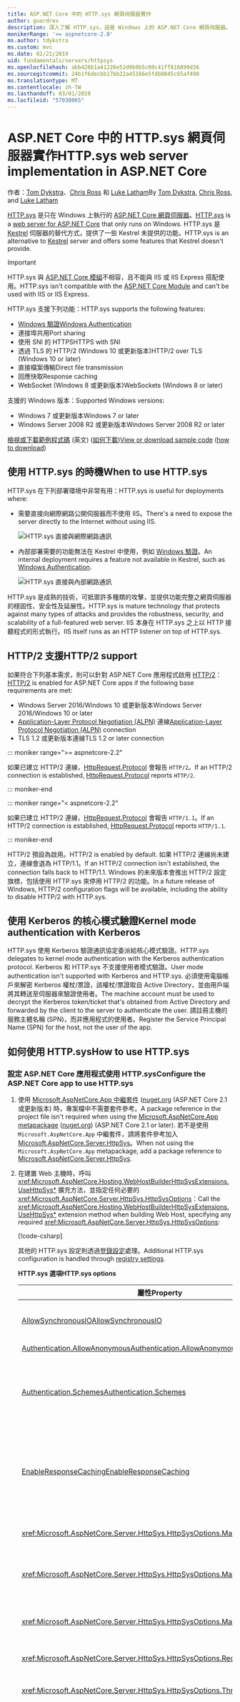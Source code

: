 ```yaml
---
title: ASP.NET Core 中的 HTTP.sys 網頁伺服器實作
author: guardrex
description: 深入了解 HTTP.sys，這是 Windows 上的 ASP.NET Core 網頁伺服器。 HTTP.sys 建置在 HTTP.sys 核心模式驅動程式之上，是 Kestrel 的替代方式，可以用來直接連線到網際網路而不使用 IIS。
monikerRange: '>= aspnetcore-2.0'
ms.author: tdykstra
ms.custom: mvc
ms.date: 02/21/2019
uid: fundamentals/servers/httpsys
ms.openlocfilehash: abb426b1a41226e52d9b9b5c00c41ff816890d36
ms.sourcegitcommit: 24b1f6decbb17bb22a45166e5fdb0845c65af498
ms.translationtype: MT
ms.contentlocale: zh-TW
ms.lasthandoff: 03/01/2019
ms.locfileid: "57038065"
---
```

# <a name="httpsys-web-server-implementation-in-aspnet-core"></a><span data-ttu-id="23bb1-104">ASP.NET Core 中的 HTTP.sys 網頁伺服器實作</span><span class="sxs-lookup"><span data-stu-id="23bb1-104">HTTP.sys web server implementation in ASP.NET Core</span></span>

<span data-ttu-id="23bb1-105">作者：[Tom Dykstra](https://github.com/tdykstra)、[Chris Ross](https://github.com/Tratcher) 和 [Luke Latham](https://github.com/guardrex)</span><span class="sxs-lookup"><span data-stu-id="23bb1-105">By [Tom Dykstra](https://github.com/tdykstra), [Chris Ross](https://github.com/Tratcher), and [Luke Latham](https://github.com/guardrex)</span></span>

<span data-ttu-id="23bb1-106">[HTTP.sys](/iis/get-started/introduction-to-iis/introduction-to-iis-architecture#hypertext-transfer-protocol-stack-httpsys) 是只在 Windows 上執行的 [ASP.NET Core 網頁伺服器](xref:fundamentals/servers/index)。</span><span class="sxs-lookup"><span data-stu-id="23bb1-106">[HTTP.sys](/iis/get-started/introduction-to-iis/introduction-to-iis-architecture#hypertext-transfer-protocol-stack-httpsys) is a [web server for ASP.NET Core](xref:fundamentals/servers/index) that only runs on Windows.</span></span> <span data-ttu-id="23bb1-107">HTTP.sys 是 [Kestrel](xref:fundamentals/servers/kestrel) 伺服器的替代方式，提供了一些 Kestrel 未提供的功能。</span><span class="sxs-lookup"><span data-stu-id="23bb1-107">HTTP.sys is an alternative to [Kestrel](xref:fundamentals/servers/kestrel) server and offers some features that Kestrel doesn't provide.</span></span>

> [!IMPORTANT]
> <span data-ttu-id="23bb1-108">HTTP.sys 與 [ASP.NET Core 模組](xref:host-and-deploy/aspnet-core-module)不相容，且不能與 IIS 或 IIS Express 搭配使用。</span><span class="sxs-lookup"><span data-stu-id="23bb1-108">HTTP.sys isn't compatible with the [ASP.NET Core Module](xref:host-and-deploy/aspnet-core-module) and can't be used with IIS or IIS Express.</span></span>

<span data-ttu-id="23bb1-109">HTTP.sys 支援下列功能：</span><span class="sxs-lookup"><span data-stu-id="23bb1-109">HTTP.sys supports the following features:</span></span>

* [<span data-ttu-id="23bb1-110">Windows 驗證</span><span class="sxs-lookup"><span data-stu-id="23bb1-110">Windows Authentication</span></span>](xref:security/authentication/windowsauth)
* <span data-ttu-id="23bb1-111">連接埠共用</span><span class="sxs-lookup"><span data-stu-id="23bb1-111">Port sharing</span></span>
* <span data-ttu-id="23bb1-112">使用 SNI 的 HTTPS</span><span class="sxs-lookup"><span data-stu-id="23bb1-112">HTTPS with SNI</span></span>
* <span data-ttu-id="23bb1-113">透過 TLS 的 HTTP/2 (Windows 10 或更新版本)</span><span class="sxs-lookup"><span data-stu-id="23bb1-113">HTTP/2 over TLS (Windows 10 or later)</span></span>
* <span data-ttu-id="23bb1-114">直接檔案傳輸</span><span class="sxs-lookup"><span data-stu-id="23bb1-114">Direct file transmission</span></span>
* <span data-ttu-id="23bb1-115">回應快取</span><span class="sxs-lookup"><span data-stu-id="23bb1-115">Response caching</span></span>
* <span data-ttu-id="23bb1-116">WebSocket (Windows 8 或更新版本)</span><span class="sxs-lookup"><span data-stu-id="23bb1-116">WebSockets (Windows 8 or later)</span></span>

<span data-ttu-id="23bb1-117">支援的 Windows 版本：</span><span class="sxs-lookup"><span data-stu-id="23bb1-117">Supported Windows versions:</span></span>

* <span data-ttu-id="23bb1-118">Windows 7 或更新版本</span><span class="sxs-lookup"><span data-stu-id="23bb1-118">Windows 7 or later</span></span>
* <span data-ttu-id="23bb1-119">Windows Server 2008 R2 或更新版本</span><span class="sxs-lookup"><span data-stu-id="23bb1-119">Windows Server 2008 R2 or later</span></span>

<span data-ttu-id="23bb1-120">[檢視或下載範例程式碼](https://github.com/aspnet/Docs/tree/master/aspnetcore/fundamentals/servers/httpsys/sample) \(英文\) ([如何下載](xref:index#how-to-download-a-sample))</span><span class="sxs-lookup"><span data-stu-id="23bb1-120">[View or download sample code](https://github.com/aspnet/Docs/tree/master/aspnetcore/fundamentals/servers/httpsys/sample) ([how to download](xref:index#how-to-download-a-sample))</span></span>

## <a name="when-to-use-httpsys"></a><span data-ttu-id="23bb1-121">使用 HTTP.sys 的時機</span><span class="sxs-lookup"><span data-stu-id="23bb1-121">When to use HTTP.sys</span></span>

<span data-ttu-id="23bb1-122">HTTP.sys 在下列部署環境中非常有用：</span><span class="sxs-lookup"><span data-stu-id="23bb1-122">HTTP.sys is useful for deployments where:</span></span>

* <span data-ttu-id="23bb1-123">需要直接向網際網路公開伺服器而不使用 IIS。</span><span class="sxs-lookup"><span data-stu-id="23bb1-123">There's a need to expose the server directly to the Internet without using IIS.</span></span>

  ![HTTP.sys 直接與網際網路通訊](httpsys/_static/httpsys-to-internet.png)

* <span data-ttu-id="23bb1-125">內部部署需要的功能無法在 Kestrel 中使用，例如 [Windows 驗證](xref:security/authentication/windowsauth)。</span><span class="sxs-lookup"><span data-stu-id="23bb1-125">An internal deployment requires a feature not available in Kestrel, such as [Windows Authentication](xref:security/authentication/windowsauth).</span></span>

  ![HTTP.sys 直接與內部網路通訊](httpsys/_static/httpsys-to-internal.png)

<span data-ttu-id="23bb1-127">HTTP.sys 是成熟的技術，可抵禦許多種類的攻擊，並提供功能完整之網頁伺服器的穩固性、安全性及延展性。</span><span class="sxs-lookup"><span data-stu-id="23bb1-127">HTTP.sys is mature technology that protects against many types of attacks and provides the robustness, security, and scalability of a full-featured web server.</span></span> <span data-ttu-id="23bb1-128">IIS 本身在 HTTP.sys 之上以 HTTP 接聽程式的形式執行。</span><span class="sxs-lookup"><span data-stu-id="23bb1-128">IIS itself runs as an HTTP listener on top of HTTP.sys.</span></span>

## <a name="http2-support"></a><span data-ttu-id="23bb1-129">HTTP/2 支援</span><span class="sxs-lookup"><span data-stu-id="23bb1-129">HTTP/2 support</span></span>

<span data-ttu-id="23bb1-130">如果符合下列基本需求，則可以針對 ASP.NET Core 應用程式啟用 [HTTP/2](https://httpwg.org/specs/rfc7540.html)：</span><span class="sxs-lookup"><span data-stu-id="23bb1-130">[HTTP/2](https://httpwg.org/specs/rfc7540.html) is enabled for ASP.NET Core apps if the following base requirements are met:</span></span>

* <span data-ttu-id="23bb1-131">Windows Server 2016/Windows 10 或更新版本</span><span class="sxs-lookup"><span data-stu-id="23bb1-131">Windows Server 2016/Windows 10 or later</span></span>
* <span data-ttu-id="23bb1-132">[Application-Layer Protocol Negotiation (ALPN)](https://tools.ietf.org/html/rfc7301#section-3) 連線</span><span class="sxs-lookup"><span data-stu-id="23bb1-132">[Application-Layer Protocol Negotiation (ALPN)](https://tools.ietf.org/html/rfc7301#section-3) connection</span></span>
* <span data-ttu-id="23bb1-133">TLS 1.2 或更新版本連線</span><span class="sxs-lookup"><span data-stu-id="23bb1-133">TLS 1.2 or later connection</span></span>

::: moniker range=">= aspnetcore-2.2"

<span data-ttu-id="23bb1-134">如果已建立 HTTP/2 連線，[HttpRequest.Protocol](xref:Microsoft.AspNetCore.Http.HttpRequest.Protocol*) 會報告 `HTTP/2`。</span><span class="sxs-lookup"><span data-stu-id="23bb1-134">If an HTTP/2 connection is established, [HttpRequest.Protocol](xref:Microsoft.AspNetCore.Http.HttpRequest.Protocol*) reports `HTTP/2`.</span></span>

::: moniker-end

::: moniker range="< aspnetcore-2.2"

<span data-ttu-id="23bb1-135">如果已建立 HTTP/2 連線，[HttpRequest.Protocol](xref:Microsoft.AspNetCore.Http.HttpRequest.Protocol*) 會報告 `HTTP/1.1`。</span><span class="sxs-lookup"><span data-stu-id="23bb1-135">If an HTTP/2 connection is established, [HttpRequest.Protocol](xref:Microsoft.AspNetCore.Http.HttpRequest.Protocol*) reports `HTTP/1.1`.</span></span>

::: moniker-end

<span data-ttu-id="23bb1-136">HTTP/2 預設為啟用。</span><span class="sxs-lookup"><span data-stu-id="23bb1-136">HTTP/2 is enabled by default.</span></span> <span data-ttu-id="23bb1-137">如果 HTTP/2 連線尚未建立，連線會退為 HTTP/1.1。</span><span class="sxs-lookup"><span data-stu-id="23bb1-137">If an HTTP/2 connection isn't established, the connection falls back to HTTP/1.1.</span></span> <span data-ttu-id="23bb1-138">Windows 的未來版本會推出 HTTP/2 設定旗標，包括使用 HTTP.sys 來停用 HTTP/2 的功能。</span><span class="sxs-lookup"><span data-stu-id="23bb1-138">In a future release of Windows, HTTP/2 configuration flags will be available, including the ability to disable HTTP/2 with HTTP.sys.</span></span>

## <a name="kernel-mode-authentication-with-kerberos"></a><span data-ttu-id="23bb1-139">使用 Kerberos 的核心模式驗證</span><span class="sxs-lookup"><span data-stu-id="23bb1-139">Kernel mode authentication with Kerberos</span></span>

<span data-ttu-id="23bb1-140">HTTP.sys 使用 Kerberos 驗證通訊協定委派給核心模式驗證。</span><span class="sxs-lookup"><span data-stu-id="23bb1-140">HTTP.sys delegates to kernel mode authentication with the Kerberos authentication protocol.</span></span> <span data-ttu-id="23bb1-141">Kerberos 和 HTTP.sys 不支援使用者模式驗證。</span><span class="sxs-lookup"><span data-stu-id="23bb1-141">User mode authentication isn't supported with Kerberos and HTTP.sys.</span></span> <span data-ttu-id="23bb1-142">必須使用電腦帳戶來解密 Kerberos 權杖/票證，該權杖/票證取自 Active Directory，並由用戶端將其轉送至伺服器來驗證使用者。</span><span class="sxs-lookup"><span data-stu-id="23bb1-142">The machine account must be used to decrypt the Kerberos token/ticket that's obtained from Active Directory and forwarded by the client to the server to authenticate the user.</span></span> <span data-ttu-id="23bb1-143">請註冊主機的服務主體名稱 (SPN)，而非應用程式的使用者。</span><span class="sxs-lookup"><span data-stu-id="23bb1-143">Register the Service Principal Name (SPN) for the host, not the user of the app.</span></span>

## <a name="how-to-use-httpsys"></a><span data-ttu-id="23bb1-144">如何使用 HTTP.sys</span><span class="sxs-lookup"><span data-stu-id="23bb1-144">How to use HTTP.sys</span></span>

### <a name="configure-the-aspnet-core-app-to-use-httpsys"></a><span data-ttu-id="23bb1-145">設定 ASP.NET Core 應用程式使用 HTTP.sys</span><span class="sxs-lookup"><span data-stu-id="23bb1-145">Configure the ASP.NET Core app to use HTTP.sys</span></span>

1. <span data-ttu-id="23bb1-146">使用 [Microsoft.AspNetCore.App 中繼套件](xref:fundamentals/metapackage-app) ([nuget.org](https://www.nuget.org/packages/Microsoft.AspNetCore.App/) (ASP.NET Core 2.1 或更新版本) 時，專案檔中不需要套件參考。</span><span class="sxs-lookup"><span data-stu-id="23bb1-146">A package reference in the project file isn't required when using the [Microsoft.AspNetCore.App metapackage](xref:fundamentals/metapackage-app) ([nuget.org](https://www.nuget.org/packages/Microsoft.AspNetCore.App/)) (ASP.NET Core 2.1 or later).</span></span> <span data-ttu-id="23bb1-147">若不是使用 `Microsoft.AspNetCore.App` 中繼套件，請將套件參考加入 [Microsoft.AspNetCore.Server.HttpSys](https://www.nuget.org/packages/Microsoft.AspNetCore.Server.HttpSys/)。</span><span class="sxs-lookup"><span data-stu-id="23bb1-147">When not using the `Microsoft.AspNetCore.App` metapackage, add a package reference to [Microsoft.AspNetCore.Server.HttpSys](https://www.nuget.org/packages/Microsoft.AspNetCore.Server.HttpSys/).</span></span>

2. <span data-ttu-id="23bb1-148">在建置 Web 主機時，呼叫 <xref:Microsoft.AspNetCore.Hosting.WebHostBuilderHttpSysExtensions.UseHttpSys*> 擴充方法，並指定任何必要的 <xref:Microsoft.AspNetCore.Server.HttpSys.HttpSysOptions>：</span><span class="sxs-lookup"><span data-stu-id="23bb1-148">Call the <xref:Microsoft.AspNetCore.Hosting.WebHostBuilderHttpSysExtensions.UseHttpSys*> extension method when building Web Host, specifying any required <xref:Microsoft.AspNetCore.Server.HttpSys.HttpSysOptions>:</span></span>

   [!code-csharp[](httpsys/sample/Program.cs?name=snippet1&highlight=4-12)]

   <span data-ttu-id="23bb1-149">其他的 HTTP.sys 設定則透過[登錄設定](https://support.microsoft.com/help/820129/http-sys-registry-settings-for-windows)處理。</span><span class="sxs-lookup"><span data-stu-id="23bb1-149">Additional HTTP.sys configuration is handled through [registry settings](https://support.microsoft.com/help/820129/http-sys-registry-settings-for-windows).</span></span>

   <span data-ttu-id="23bb1-150">**HTTP.sys 選項**</span><span class="sxs-lookup"><span data-stu-id="23bb1-150">**HTTP.sys options**</span></span>

   | <span data-ttu-id="23bb1-151">屬性</span><span class="sxs-lookup"><span data-stu-id="23bb1-151">Property</span></span> | <span data-ttu-id="23bb1-152">描述</span><span class="sxs-lookup"><span data-stu-id="23bb1-152">Description</span></span> | <span data-ttu-id="23bb1-153">預設</span><span class="sxs-lookup"><span data-stu-id="23bb1-153">Default</span></span> |
   | -------- | ----------- | :-----: |
   | [<span data-ttu-id="23bb1-154">AllowSynchronousIO</span><span class="sxs-lookup"><span data-stu-id="23bb1-154">AllowSynchronousIO</span></span>](xref:Microsoft.AspNetCore.Server.HttpSys.HttpSysOptions.AllowSynchronousIO) | <span data-ttu-id="23bb1-155">控制是否允許 `HttpContext.Request.Body` 和 `HttpContext.Response.Body` 同步輸出/輸入。</span><span class="sxs-lookup"><span data-stu-id="23bb1-155">Control whether synchronous input/output is allowed for the `HttpContext.Request.Body` and `HttpContext.Response.Body`.</span></span> | `true` |
   | [<span data-ttu-id="23bb1-156">Authentication.AllowAnonymous</span><span class="sxs-lookup"><span data-stu-id="23bb1-156">Authentication.AllowAnonymous</span></span>](xref:Microsoft.AspNetCore.Server.HttpSys.AuthenticationManager.AllowAnonymous) | <span data-ttu-id="23bb1-157">允許匿名要求。</span><span class="sxs-lookup"><span data-stu-id="23bb1-157">Allow anonymous requests.</span></span> | `true` |
   | [<span data-ttu-id="23bb1-158">Authentication.Schemes</span><span class="sxs-lookup"><span data-stu-id="23bb1-158">Authentication.Schemes</span></span>](xref:Microsoft.AspNetCore.Server.HttpSys.AuthenticationManager.Schemes) | <span data-ttu-id="23bb1-159">指定允許的驗證配置。</span><span class="sxs-lookup"><span data-stu-id="23bb1-159">Specify the allowed authentication schemes.</span></span> <span data-ttu-id="23bb1-160">處置接聽程式之前可隨時修改。</span><span class="sxs-lookup"><span data-stu-id="23bb1-160">May be modified at any time prior to disposing the listener.</span></span> <span data-ttu-id="23bb1-161">值是由 [AuthenticationSchemes enum](xref:Microsoft.AspNetCore.Server.HttpSys.AuthenticationSchemes) 提供：`Basic`、`Kerberos`、`Negotiate`、`None` 和 `NTLM`。</span><span class="sxs-lookup"><span data-stu-id="23bb1-161">Values are provided by the [AuthenticationSchemes enum](xref:Microsoft.AspNetCore.Server.HttpSys.AuthenticationSchemes): `Basic`, `Kerberos`, `Negotiate`, `None`, and `NTLM`.</span></span> | `None` |
   | [<span data-ttu-id="23bb1-162">EnableResponseCaching</span><span class="sxs-lookup"><span data-stu-id="23bb1-162">EnableResponseCaching</span></span>](xref:Microsoft.AspNetCore.Server.HttpSys.HttpSysOptions.EnableResponseCaching) | <span data-ttu-id="23bb1-163">針對含有合格標頭的回應嘗試[核心模式](/windows-hardware/drivers/gettingstarted/user-mode-and-kernel-mode)快取。</span><span class="sxs-lookup"><span data-stu-id="23bb1-163">Attempt [kernel-mode](/windows-hardware/drivers/gettingstarted/user-mode-and-kernel-mode) caching for responses with eligible headers.</span></span> <span data-ttu-id="23bb1-164">回應可能不包含 `Set-Cookie`、`Vary` 或 `Pragma` 標頭。</span><span class="sxs-lookup"><span data-stu-id="23bb1-164">The response may not include `Set-Cookie`, `Vary`, or `Pragma` headers.</span></span> <span data-ttu-id="23bb1-165">它必須包含為 `public` 的 `Cache-Control` 標頭，且有 `shared-max-age` 或 `max-age` 值，或是 `Expires` 標頭。</span><span class="sxs-lookup"><span data-stu-id="23bb1-165">It must include a `Cache-Control` header that's `public` and either a `shared-max-age` or `max-age` value, or an `Expires` header.</span></span> | `true` |
   | <xref:Microsoft.AspNetCore.Server.HttpSys.HttpSysOptions.MaxAccepts> | <span data-ttu-id="23bb1-166">可同時接受的數目上限。</span><span class="sxs-lookup"><span data-stu-id="23bb1-166">The maximum number of concurrent accepts.</span></span> | <span data-ttu-id="23bb1-167">5 &times; [Environment.<br>ProcessorCount](xref:System.Environment.ProcessorCount)</span><span class="sxs-lookup"><span data-stu-id="23bb1-167">5 &times; [Environment.<br>ProcessorCount](xref:System.Environment.ProcessorCount)</span></span> |
   | <xref:Microsoft.AspNetCore.Server.HttpSys.HttpSysOptions.MaxConnections> | <span data-ttu-id="23bb1-168">可接受的同時連線數量上限。</span><span class="sxs-lookup"><span data-stu-id="23bb1-168">The maximum number of concurrent connections to accept.</span></span> <span data-ttu-id="23bb1-169">使用 `-1` 為無限多個。</span><span class="sxs-lookup"><span data-stu-id="23bb1-169">Use `-1` for infinite.</span></span> <span data-ttu-id="23bb1-170">使用 `null` 以使用登錄之整個電腦的設定。</span><span class="sxs-lookup"><span data-stu-id="23bb1-170">Use `null` to use the registry's machine-wide setting.</span></span> | `null`<br><span data-ttu-id="23bb1-171">(無限制)</span><span class="sxs-lookup"><span data-stu-id="23bb1-171">(unlimited)</span></span> |
   | <xref:Microsoft.AspNetCore.Server.HttpSys.HttpSysOptions.MaxRequestBodySize> | <span data-ttu-id="23bb1-172">請參閱 <a href="#maxrequestbodysize">MaxRequestBodySize</a> 小節。</span><span class="sxs-lookup"><span data-stu-id="23bb1-172">See the <a href="#maxrequestbodysize">MaxRequestBodySize</a> section.</span></span> | <span data-ttu-id="23bb1-173">30000000 位元組</span><span class="sxs-lookup"><span data-stu-id="23bb1-173">30000000 bytes</span></span><br><span data-ttu-id="23bb1-174">(~28.6 MB)</span><span class="sxs-lookup"><span data-stu-id="23bb1-174">(~28.6 MB)</span></span> |
   | <xref:Microsoft.AspNetCore.Server.HttpSys.HttpSysOptions.RequestQueueLimit> | <span data-ttu-id="23bb1-175">可以加入佇列的最大要求數目。</span><span class="sxs-lookup"><span data-stu-id="23bb1-175">The maximum number of requests that can be queued.</span></span> | <span data-ttu-id="23bb1-176">1000</span><span class="sxs-lookup"><span data-stu-id="23bb1-176">1000</span></span> |
   | <xref:Microsoft.AspNetCore.Server.HttpSys.HttpSysOptions.ThrowWriteExceptions> | <span data-ttu-id="23bb1-177">指出若回應本文因為用戶端中斷連線而寫入失敗時，應擲回例外狀況或正常完成。</span><span class="sxs-lookup"><span data-stu-id="23bb1-177">Indicate if response body writes that fail due to client disconnects should throw exceptions or complete normally.</span></span> | `false`<br><span data-ttu-id="23bb1-178">(正常完成)</span><span class="sxs-lookup"><span data-stu-id="23bb1-178">(complete normally)</span></span> |
   | <xref:Microsoft.AspNetCore.Server.HttpSys.HttpSysOptions.Timeouts> | <span data-ttu-id="23bb1-179">公開 HTTP.sys <xref:Microsoft.AspNetCore.Server.HttpSys.TimeoutManager> 設定，這也可在登錄中設定。</span><span class="sxs-lookup"><span data-stu-id="23bb1-179">Expose the HTTP.sys <xref:Microsoft.AspNetCore.Server.HttpSys.TimeoutManager> configuration, which may also be configured in the registry.</span></span> <span data-ttu-id="23bb1-180">API 連結可提供包括預設值在內每個設定的詳細資訊：</span><span class="sxs-lookup"><span data-stu-id="23bb1-180">Follow the API links to learn more about each setting, including default values:</span></span><ul><li><span data-ttu-id="23bb1-181">[TimeoutManager.DrainEntityBody](xref:Microsoft.AspNetCore.Server.HttpSys.TimeoutManager.DrainEntityBody) &ndash; HTTP 伺服器 API 清空持續連線上實體內容的允許時間。</span><span class="sxs-lookup"><span data-stu-id="23bb1-181">[TimeoutManager.DrainEntityBody](xref:Microsoft.AspNetCore.Server.HttpSys.TimeoutManager.DrainEntityBody) &ndash; Time allowed for the HTTP Server API to drain the entity body on a Keep-Alive connection.</span></span></li><li><span data-ttu-id="23bb1-182">[TimeoutManager.EntityBody](xref:Microsoft.AspNetCore.Server.HttpSys.TimeoutManager.EntityBody) &ndash; 要求實體內容到達的允許時間。</span><span class="sxs-lookup"><span data-stu-id="23bb1-182">[TimeoutManager.EntityBody](xref:Microsoft.AspNetCore.Server.HttpSys.TimeoutManager.EntityBody) &ndash; Time allowed for the request entity body to arrive.</span></span></li><li><span data-ttu-id="23bb1-183">[TimeoutManager.HeaderWait](xref:Microsoft.AspNetCore.Server.HttpSys.TimeoutManager.HeaderWait) &ndash; HTTP 伺服器 API 剖析要求標頭的允許時間。</span><span class="sxs-lookup"><span data-stu-id="23bb1-183">[TimeoutManager.HeaderWait](xref:Microsoft.AspNetCore.Server.HttpSys.TimeoutManager.HeaderWait) &ndash; Time allowed for the HTTP Server API to parse the request header.</span></span></li><li><span data-ttu-id="23bb1-184">[TimeoutManager.IdleConnection](xref:Microsoft.AspNetCore.Server.HttpSys.TimeoutManager.IdleConnection) &ndash; 允許連線閒置的時間。</span><span class="sxs-lookup"><span data-stu-id="23bb1-184">[TimeoutManager.IdleConnection](xref:Microsoft.AspNetCore.Server.HttpSys.TimeoutManager.IdleConnection) &ndash; Time allowed for an idle connection.</span></span></li><li><span data-ttu-id="23bb1-185">[TimeoutManager.MinSendBytesPerSecond](xref:Microsoft.AspNetCore.Server.HttpSys.TimeoutManager.MinSendBytesPerSecond) &ndash; 回應的最低傳送速率。</span><span class="sxs-lookup"><span data-stu-id="23bb1-185">[TimeoutManager.MinSendBytesPerSecond](xref:Microsoft.AspNetCore.Server.HttpSys.TimeoutManager.MinSendBytesPerSecond) &ndash; The minimum send rate for the response.</span></span></li><li><span data-ttu-id="23bb1-186">[TimeoutManager.RequestQueue](xref:Microsoft.AspNetCore.Server.HttpSys.TimeoutManager.RequestQueue) &ndash; 在應用程式 擷取要求之前，將要求保留於要求佇列中的允許時間。</span><span class="sxs-lookup"><span data-stu-id="23bb1-186">[TimeoutManager.RequestQueue](xref:Microsoft.AspNetCore.Server.HttpSys.TimeoutManager.RequestQueue) &ndash; Time allowed for the request to remain in the request queue before the app picks it up.</span></span></li></ul> |  |
   | <xref:Microsoft.AspNetCore.Server.HttpSys.HttpSysOptions.UrlPrefixes> | <span data-ttu-id="23bb1-187">指定 <xref:Microsoft.AspNetCore.Server.HttpSys.UrlPrefixCollection> 以向 HTTP.sys 註冊。</span><span class="sxs-lookup"><span data-stu-id="23bb1-187">Specify the <xref:Microsoft.AspNetCore.Server.HttpSys.UrlPrefixCollection> to register with HTTP.sys.</span></span> <span data-ttu-id="23bb1-188">最實用的是 [UrlPrefixCollection.Add](xref:Microsoft.AspNetCore.Server.HttpSys.UrlPrefixCollection.Add*)，可用來將前置詞加入集合。</span><span class="sxs-lookup"><span data-stu-id="23bb1-188">The most useful is [UrlPrefixCollection.Add](xref:Microsoft.AspNetCore.Server.HttpSys.UrlPrefixCollection.Add*), which is used to add a prefix to the collection.</span></span> <span data-ttu-id="23bb1-189">處置接聽程式之前可隨時修改這些內容。</span><span class="sxs-lookup"><span data-stu-id="23bb1-189">These may be modified at any time prior to disposing the listener.</span></span> |  |

   <a name="maxrequestbodysize"></a>

   <span data-ttu-id="23bb1-190">**MaxRequestBodySize**</span><span class="sxs-lookup"><span data-stu-id="23bb1-190">**MaxRequestBodySize**</span></span>

   <span data-ttu-id="23bb1-191">任何要求所允許的大小上限 (以位元組為單位)。</span><span class="sxs-lookup"><span data-stu-id="23bb1-191">The maximum allowed size of any request body in bytes.</span></span> <span data-ttu-id="23bb1-192">當設定為 `null` 時，要求主體大小上限為無限制。</span><span class="sxs-lookup"><span data-stu-id="23bb1-192">When set to `null`, the maximum request body size is unlimited.</span></span> <span data-ttu-id="23bb1-193">此限制對升級連線不會有任何影響，因為其一律為無限制。</span><span class="sxs-lookup"><span data-stu-id="23bb1-193">This limit has no effect on upgraded connections, which are always unlimited.</span></span>

   <span data-ttu-id="23bb1-194">在 ASP.NET Core MVC 應用程式中針對單一 `IActionResult` 覆寫限制的建議方式，是在動作方法上使用 <xref:Microsoft.AspNetCore.Mvc.RequestSizeLimitAttribute> 屬性：</span><span class="sxs-lookup"><span data-stu-id="23bb1-194">The recommended method to override the limit in an ASP.NET Core MVC app for a single `IActionResult` is to use the <xref:Microsoft.AspNetCore.Mvc.RequestSizeLimitAttribute> attribute on an action method:</span></span>

   ```csharp
   [RequestSizeLimit(100000000)]
   public IActionResult MyActionMethod()
   ```

   <span data-ttu-id="23bb1-195">如果應用程式已開始讀取要求之後，才嘗試設定要求的限制，則會擲回例外狀況。</span><span class="sxs-lookup"><span data-stu-id="23bb1-195">An exception is thrown if the app attempts to configure the limit on a request after the app has started reading the request.</span></span> <span data-ttu-id="23bb1-196">`IsReadOnly` 屬性可用來指出 `MaxRequestBodySize` 屬性是否處於唯讀狀態，代表要設定限制已經太遲。</span><span class="sxs-lookup"><span data-stu-id="23bb1-196">An `IsReadOnly` property can be used to indicate if the `MaxRequestBodySize` property is in a read-only state, meaning it's too late to configure the limit.</span></span>

   <span data-ttu-id="23bb1-197">如果應用程式應該覆寫每個要求的 <xref:Microsoft.AspNetCore.Server.HttpSys.HttpSysOptions.MaxRequestBodySize>，請使用 <xref:Microsoft.AspNetCore.Http.Features.IHttpMaxRequestBodySizeFeature>：</span><span class="sxs-lookup"><span data-stu-id="23bb1-197">If the app should override <xref:Microsoft.AspNetCore.Server.HttpSys.HttpSysOptions.MaxRequestBodySize> per-request, use the <xref:Microsoft.AspNetCore.Http.Features.IHttpMaxRequestBodySizeFeature>:</span></span>

   [!code-csharp[](httpsys/sample/Startup.cs?name=snippet1&highlight=6-7)]

3. <span data-ttu-id="23bb1-198">如果您使用 Visual Studio，請確定應用程式未設定為執行 IIS 或 IIS Express。</span><span class="sxs-lookup"><span data-stu-id="23bb1-198">If using Visual Studio, make sure the app isn't configured to run IIS or IIS Express.</span></span>

   <span data-ttu-id="23bb1-199">在 Visual Studio 中，預設啟動設定檔適用於 IIS Express。</span><span class="sxs-lookup"><span data-stu-id="23bb1-199">In Visual Studio, the default launch profile is for IIS Express.</span></span> <span data-ttu-id="23bb1-200">若要執行專案作為主控台應用程式，請手動變更選取的設定檔，如下列螢幕擷取畫面所示：</span><span class="sxs-lookup"><span data-stu-id="23bb1-200">To run the project as a console app, manually change the selected profile, as shown in the following screen shot:</span></span>

   ![選取主控台應用程式設定檔](httpsys/_static/vs-choose-profile.png)

### <a name="configure-windows-server"></a><span data-ttu-id="23bb1-202">設定 Windows Server</span><span class="sxs-lookup"><span data-stu-id="23bb1-202">Configure Windows Server</span></span>

1. <span data-ttu-id="23bb1-203">判斷要為應用程式開啟的連接埠，然後使用 [Windows 防火牆](/windows/security/threat-protection/windows-firewall/create-an-inbound-port-rule)或 [New-NetFirewallRule](/powershell/module/netsecurity/new-netfirewallrule) PowerShell Cmdlet 來開啟防火牆連接埠，以允許流量到達 HTTP.sys。</span><span class="sxs-lookup"><span data-stu-id="23bb1-203">Determine the ports to open for the app and use [Windows Firewall](/windows/security/threat-protection/windows-firewall/create-an-inbound-port-rule) or the [New-NetFirewallRule](/powershell/module/netsecurity/new-netfirewallrule) PowerShell cmdlet to open firewall ports to allow traffic to reach HTTP.sys.</span></span> <span data-ttu-id="23bb1-204">在下列命令和應用程式設定中，會使用連接埠 443。</span><span class="sxs-lookup"><span data-stu-id="23bb1-204">In the following commands and app configuration, port 443 is used.</span></span>

1. <span data-ttu-id="23bb1-205">部署至 Azure VM 時，請在[網路安全性群組](/azure/virtual-machines/windows/nsg-quickstart-portal)中開啟連接埠。</span><span class="sxs-lookup"><span data-stu-id="23bb1-205">When deploying to an Azure VM, open the ports in the [Network Security Group](/azure/virtual-machines/windows/nsg-quickstart-portal).</span></span> <span data-ttu-id="23bb1-206">在下列命令和應用程式設定中，會使用連接埠 443。</span><span class="sxs-lookup"><span data-stu-id="23bb1-206">In the following commands and app configuration, port 443 is used.</span></span>

1. <span data-ttu-id="23bb1-207">視需要取得並安裝 X.509 憑證。</span><span class="sxs-lookup"><span data-stu-id="23bb1-207">Obtain and install X.509 certificates, if required.</span></span>

   <span data-ttu-id="23bb1-208">在 Windows 上，請使用 [New-SelfSignedCertificate PowerShell Cmdlet](/powershell/module/pkiclient/new-selfsignedcertificate) 來建立自我簽署的憑證。</span><span class="sxs-lookup"><span data-stu-id="23bb1-208">On Windows, create self-signed certificates using the [New-SelfSignedCertificate PowerShell cmdlet](/powershell/module/pkiclient/new-selfsignedcertificate).</span></span> <span data-ttu-id="23bb1-209">如需不支援的範例，請參閱 [UpdateIISExpressSSLForChrome.ps1](https://github.com/aspnet/Docs/tree/master/aspnetcore/includes/make-x509-cert/UpdateIISExpressSSLForChrome.ps1) \(英文\)。</span><span class="sxs-lookup"><span data-stu-id="23bb1-209">For an unsupported example, see [UpdateIISExpressSSLForChrome.ps1](https://github.com/aspnet/Docs/tree/master/aspnetcore/includes/make-x509-cert/UpdateIISExpressSSLForChrome.ps1).</span></span>

   <span data-ttu-id="23bb1-210">將自我簽署的憑證或 CA 簽署的憑證安裝在伺服器的 [本機電腦] > 個人 存放區中。</span><span class="sxs-lookup"><span data-stu-id="23bb1-210">Install either self-signed or CA-signed certificates in the server's **Local Machine** > **Personal** store.</span></span>

1. <span data-ttu-id="23bb1-211">如果應用程式是[與架構相依的部署](/dotnet/core/deploying/#framework-dependent-deployments-fdd)，請安裝 .NET Core、.NET Framework 或兩者 (如果應用程式是以 .NET Framework 為目標的 .NET Core 應用程式)。</span><span class="sxs-lookup"><span data-stu-id="23bb1-211">If the app is a [framework-dependent deployment](/dotnet/core/deploying/#framework-dependent-deployments-fdd), install .NET Core, .NET Framework, or both (if the app is a .NET Core app targeting the .NET Framework).</span></span>

   * <span data-ttu-id="23bb1-212">**.NET Core** &ndash; 如果應用程式需要 .NET Core，請從 [.NET Core 下載](https://dotnet.microsoft.com/download)取得並執行 **.NET Core 執行階段**安裝程式。</span><span class="sxs-lookup"><span data-stu-id="23bb1-212">**.NET Core** &ndash; If the app requires .NET Core, obtain and run the **.NET Core Runtime** installer from [.NET Core Downloads](https://dotnet.microsoft.com/download).</span></span> <span data-ttu-id="23bb1-213">請勿在伺服器上安裝完整的 SDK。</span><span class="sxs-lookup"><span data-stu-id="23bb1-213">Don't install the full SDK on the server.</span></span>
   * <span data-ttu-id="23bb1-214">**.NET Framework** &ndash; 如果應用程式需要 .NET Framework，請參閱 [.NET Framework 安裝指南](/dotnet/framework/install/)。</span><span class="sxs-lookup"><span data-stu-id="23bb1-214">**.NET Framework** &ndash; If the app requires .NET Framework, see the [.NET Framework installation guide](/dotnet/framework/install/).</span></span> <span data-ttu-id="23bb1-215">安裝必要的 .NET Framework。</span><span class="sxs-lookup"><span data-stu-id="23bb1-215">Install the required .NET Framework.</span></span> <span data-ttu-id="23bb1-216">您可以從 [.NET Core 下載](https://dotnet.microsoft.com/download)頁面取得最新的 .NET Framework 安裝程式。</span><span class="sxs-lookup"><span data-stu-id="23bb1-216">The installer for the latest .NET Framework is available from from the [.NET Core Downloads](https://dotnet.microsoft.com/download) page.</span></span>

   <span data-ttu-id="23bb1-217">如果應用程式是[自封式部署](/dotnet/core/deploying/#framework-dependent-deployments-scd)，則應用程式的部署中會包含執行階段。</span><span class="sxs-lookup"><span data-stu-id="23bb1-217">If the app is a [self-contained deployment](/dotnet/core/deploying/#framework-dependent-deployments-scd), the app includes the runtime in its deployment.</span></span> <span data-ttu-id="23bb1-218">不需要在伺服器上安裝任何架構。</span><span class="sxs-lookup"><span data-stu-id="23bb1-218">No framework installation is required on the server.</span></span>

1. <span data-ttu-id="23bb1-219">設定應用程式中的 URL 和連接埠。</span><span class="sxs-lookup"><span data-stu-id="23bb1-219">Configure URLs and ports in the app.</span></span>

   <span data-ttu-id="23bb1-220">ASP.NET Core 預設會繫結至 `http://localhost:5000`。</span><span class="sxs-lookup"><span data-stu-id="23bb1-220">By default, ASP.NET Core binds to `http://localhost:5000`.</span></span> <span data-ttu-id="23bb1-221">若要設定 URL 首碼和連接埠，選項包括：</span><span class="sxs-lookup"><span data-stu-id="23bb1-221">To configure URL prefixes and ports, options include:</span></span>

   * <xref:Microsoft.AspNetCore.Hosting.HostingAbstractionsWebHostBuilderExtensions.UseUrls*>
   * <span data-ttu-id="23bb1-222">`urls` 命令列引數</span><span class="sxs-lookup"><span data-stu-id="23bb1-222">`urls` command-line argument</span></span>
   * <span data-ttu-id="23bb1-223">`ASPNETCORE_URLS` 環境變數</span><span class="sxs-lookup"><span data-stu-id="23bb1-223">`ASPNETCORE_URLS` environment variable</span></span>
   * <xref:Microsoft.AspNetCore.Server.HttpSys.HttpSysOptions.UrlPrefixes>

   <span data-ttu-id="23bb1-224">下列程式碼範例示範如何使用 <xref:Microsoft.AspNetCore.Server.HttpSys.HttpSysOptions.UrlPrefixes> 搭配位於連接埠 443 的伺服器本機 IP 位址 `10.0.0.4`：</span><span class="sxs-lookup"><span data-stu-id="23bb1-224">The following code example shows how to use <xref:Microsoft.AspNetCore.Server.HttpSys.HttpSysOptions.UrlPrefixes> with the server's local IP address `10.0.0.4` on port 443:</span></span>

   [!code-csharp[](httpsys/sample_snapshot/Program.cs?name=snippet1&highlight=11)]

   <span data-ttu-id="23bb1-225">`UrlPrefixes` 的優點是針對錯誤格式的前置詞會立即產生錯誤訊息。</span><span class="sxs-lookup"><span data-stu-id="23bb1-225">An advantage of `UrlPrefixes` is that an error message is generated immediately for improperly formatted prefixes.</span></span>

   <span data-ttu-id="23bb1-226">`UrlPrefixes` 中的設定會覆寫 `UseUrls`/`urls`/`ASPNETCORE_URLS` 設定。</span><span class="sxs-lookup"><span data-stu-id="23bb1-226">The settings in `UrlPrefixes` override `UseUrls`/`urls`/`ASPNETCORE_URLS` settings.</span></span> <span data-ttu-id="23bb1-227">因此，`UseUrls`、`urls` 和 `ASPNETCORE_URLS` 環境變數的優點，是能更輕鬆地在 Kestrel 和 HTTP.sys 之間切換。</span><span class="sxs-lookup"><span data-stu-id="23bb1-227">Therefore, an advantage of `UseUrls`, `urls`, and the `ASPNETCORE_URLS` environment variable is that it's easier to switch between Kestrel and HTTP.sys.</span></span> <span data-ttu-id="23bb1-228">如需詳細資訊，請參閱<xref:fundamentals/host/web-host>。</span><span class="sxs-lookup"><span data-stu-id="23bb1-228">For more information, see <xref:fundamentals/host/web-host>.</span></span>

   <span data-ttu-id="23bb1-229">HTTP.sys 使用 [HTTP Server API UrlPrefix 字串格式](https://msdn.microsoft.com/library/windows/desktop/aa364698.aspx)。</span><span class="sxs-lookup"><span data-stu-id="23bb1-229">HTTP.sys uses the [HTTP Server API UrlPrefix string formats](https://msdn.microsoft.com/library/windows/desktop/aa364698.aspx).</span></span>

   > [!WARNING]
   > <span data-ttu-id="23bb1-230">請**勿**使用最上層萬用字元繫結 (`http://*:80/`與 `http://+:80`)。</span><span class="sxs-lookup"><span data-stu-id="23bb1-230">Top-level wildcard bindings (`http://*:80/` and `http://+:80`) should **not** be used.</span></span> <span data-ttu-id="23bb1-231">最上層萬用字元繫結會導致應用程式安全性弱點。</span><span class="sxs-lookup"><span data-stu-id="23bb1-231">Top-level wildcard bindings create app security vulnerabilities.</span></span> <span data-ttu-id="23bb1-232">這對強式與弱式萬用字元皆適用。</span><span class="sxs-lookup"><span data-stu-id="23bb1-232">This applies to both strong and weak wildcards.</span></span> <span data-ttu-id="23bb1-233">請使用明確的主機名稱或 IP 位址，而不要使用萬用字元。</span><span class="sxs-lookup"><span data-stu-id="23bb1-233">Use explicit host names or IP addresses rather than wildcards.</span></span> <span data-ttu-id="23bb1-234">若您擁有整個父網域 (相對於有弱點的 `*.com`) 的控制權，則子網域萬用字元繫結 (例如 `*.mysub.com`) 便不構成安全性風險。</span><span class="sxs-lookup"><span data-stu-id="23bb1-234">Subdomain wildcard binding (for example, `*.mysub.com`) isn't a security risk if you control the entire parent domain (as opposed to `*.com`, which is vulnerable).</span></span> <span data-ttu-id="23bb1-235">如需詳細資訊，請參閱[RFC 7230：5.4 節：主機](https://tools.ietf.org/html/rfc7230#section-5.4) \(英文\)。</span><span class="sxs-lookup"><span data-stu-id="23bb1-235">For more information, see [RFC 7230: Section 5.4: Host](https://tools.ietf.org/html/rfc7230#section-5.4).</span></span>

1. <span data-ttu-id="23bb1-236">在伺服器上預先註冊 URL 首碼。</span><span class="sxs-lookup"><span data-stu-id="23bb1-236">Preregister URL prefixes on the server.</span></span>

   <span data-ttu-id="23bb1-237">用來設定 HTTP.sys 的內建工具是 *netsh.exe*。</span><span class="sxs-lookup"><span data-stu-id="23bb1-237">The built-in tool for configuring HTTP.sys is *netsh.exe*.</span></span> <span data-ttu-id="23bb1-238">*netsh.exe* 是用來保留 URL 前置詞，並指派 X.509 憑證。</span><span class="sxs-lookup"><span data-stu-id="23bb1-238">*netsh.exe* is used to reserve URL prefixes and assign X.509 certificates.</span></span> <span data-ttu-id="23bb1-239">此工具需要系統管理員權限。</span><span class="sxs-lookup"><span data-stu-id="23bb1-239">The tool requires administrator privileges.</span></span>

   <span data-ttu-id="23bb1-240">使用 *netsh.exe* 工具來為應用程式註冊 URL：</span><span class="sxs-lookup"><span data-stu-id="23bb1-240">Use the *netsh.exe* tool to register URLs for the app:</span></span>

   ```console
   netsh http add urlacl url=<URL> user=<USER>
   ```

   * <span data-ttu-id="23bb1-241">`<URL>` &ndash; 完整的「統一資源定位器」(URL)。</span><span class="sxs-lookup"><span data-stu-id="23bb1-241">`<URL>` &ndash; The fully qualified Uniform Resource Locator (URL).</span></span> <span data-ttu-id="23bb1-242">請勿使用萬用字元繫結。</span><span class="sxs-lookup"><span data-stu-id="23bb1-242">Don't use a wildcard binding.</span></span> <span data-ttu-id="23bb1-243">請使用有效的主機名稱或本機 IP 位址。</span><span class="sxs-lookup"><span data-stu-id="23bb1-243">Use a valid hostname or local IP address.</span></span> <span data-ttu-id="23bb1-244">URL 必須包含結尾斜線。</span><span class="sxs-lookup"><span data-stu-id="23bb1-244">*The URL must include a trailing slash.*</span></span>
   * <span data-ttu-id="23bb1-245">`<USER>` &ndash; 會指定使用者或「使用者-群組」名稱。</span><span class="sxs-lookup"><span data-stu-id="23bb1-245">`<USER>` &ndash; Specifies the user or user-group name.</span></span>

   <span data-ttu-id="23bb1-246">在以下範例中，伺服器的本機 IP 位址是 `10.0.0.4`：</span><span class="sxs-lookup"><span data-stu-id="23bb1-246">In the following example, the local IP address of the server is `10.0.0.4`:</span></span>

   ```console
   netsh http add urlacl url=https://10.0.0.4:443/ user=Users
   ```

   <span data-ttu-id="23bb1-247">已註冊 URL 時，此工具會以 `URL reservation successfully added` 回應。</span><span class="sxs-lookup"><span data-stu-id="23bb1-247">When a URL is registered, the tool responds with `URL reservation successfully added`.</span></span>

   <span data-ttu-id="23bb1-248">若要刪除已註冊的 URL，請使用 `delete urlacl` 命令：</span><span class="sxs-lookup"><span data-stu-id="23bb1-248">To delete a registered URL, use the `delete urlacl` command:</span></span>

   ```console
   netsh http delete urlacl url=<URL>
   ```

1. <span data-ttu-id="23bb1-249">在伺服器上註冊 X.509 憑證。</span><span class="sxs-lookup"><span data-stu-id="23bb1-249">Register X.509 certificates on the server.</span></span>

   <span data-ttu-id="23bb1-250">使用 *netsh.exe* 工具來為應用程式註冊憑證：</span><span class="sxs-lookup"><span data-stu-id="23bb1-250">Use the *netsh.exe* tool to register certificates for the app:</span></span>

   ```console
   netsh http add sslcert ipport=<IP>:<PORT> certhash=<THUMBPRINT> appid="{<GUID>}"
   ```

   * <span data-ttu-id="23bb1-251">`<IP>` &ndash; 會指定繫結的本機 IP 位址。</span><span class="sxs-lookup"><span data-stu-id="23bb1-251">`<IP>` &ndash; Specifies the local IP address for the binding.</span></span> <span data-ttu-id="23bb1-252">請勿使用萬用字元繫結。</span><span class="sxs-lookup"><span data-stu-id="23bb1-252">Don't use a wildcard binding.</span></span> <span data-ttu-id="23bb1-253">請使用有效的 IP 位址。</span><span class="sxs-lookup"><span data-stu-id="23bb1-253">Use a valid IP address.</span></span>
   * <span data-ttu-id="23bb1-254">`<PORT>` &ndash; 會指定繫結的連接埠。</span><span class="sxs-lookup"><span data-stu-id="23bb1-254">`<PORT>` &ndash; Specifies the port for the binding.</span></span>
   * <span data-ttu-id="23bb1-255">`<THUMBPRINT>` &ndash; X.509 憑證指紋。</span><span class="sxs-lookup"><span data-stu-id="23bb1-255">`<THUMBPRINT>` &ndash; The X.509 certificate thumbprint.</span></span>
   * <span data-ttu-id="23bb1-256">`<GUID>` &ndash; 開發人員所產生來代表應用程式的 GUID，供參考使用。</span><span class="sxs-lookup"><span data-stu-id="23bb1-256">`<GUID>` &ndash; A developer-generated GUID to represent the app for informational purposes.</span></span>

   <span data-ttu-id="23bb1-257">為了便於參考，請將 GUID 以套件標記的形式儲存在應用程式中：</span><span class="sxs-lookup"><span data-stu-id="23bb1-257">For reference purposes, store the GUID in the app as a package tag:</span></span>

   * <span data-ttu-id="23bb1-258">在 Visual Studio 中：</span><span class="sxs-lookup"><span data-stu-id="23bb1-258">In Visual Studio:</span></span>
     * <span data-ttu-id="23bb1-259">在 [方案總管] 中的專案上按一下滑鼠右鍵，然後選取 [屬性]，以開啟應用程式的專案屬性。</span><span class="sxs-lookup"><span data-stu-id="23bb1-259">Open the app's project properties by right-clicking on the app in **Solution Explorer** and selecting **Properties**.</span></span>
     * <span data-ttu-id="23bb1-260">選取 [套件] 索引標籤。</span><span class="sxs-lookup"><span data-stu-id="23bb1-260">Select the **Package** tab.</span></span>
     * <span data-ttu-id="23bb1-261">輸入您在 [標記] 欄位中建立的 GUID。</span><span class="sxs-lookup"><span data-stu-id="23bb1-261">Enter the GUID that you created in the **Tags** field.</span></span>
   * <span data-ttu-id="23bb1-262">不是使用 Visual Studio 時：</span><span class="sxs-lookup"><span data-stu-id="23bb1-262">When not using Visual Studio:</span></span>
     * <span data-ttu-id="23bb1-263">開啟應用程式的專案檔。</span><span class="sxs-lookup"><span data-stu-id="23bb1-263">Open the app's project file.</span></span>
     * <span data-ttu-id="23bb1-264">將 `<PackageTags>` 屬性搭配您所建立的 GUID 新增至新的或現有的 `<PropertyGroup>`：</span><span class="sxs-lookup"><span data-stu-id="23bb1-264">Add a `<PackageTags>` property to a new or existing `<PropertyGroup>` with the GUID that you created:</span></span>

       ```xml
       <PropertyGroup>
         <PackageTags>9412ee86-c21b-4eb8-bd89-f650fbf44931</PackageTags>
       </PropertyGroup>
       ```

   <span data-ttu-id="23bb1-265">在以下範例中：</span><span class="sxs-lookup"><span data-stu-id="23bb1-265">In the following example:</span></span>

   * <span data-ttu-id="23bb1-266">伺服器的本機 IP 位址是 `10.0.0.4`。</span><span class="sxs-lookup"><span data-stu-id="23bb1-266">The local IP address of the server is `10.0.0.4`.</span></span>
   * <span data-ttu-id="23bb1-267">線上隨機 GUID 產生器會提供 `appid` 值。</span><span class="sxs-lookup"><span data-stu-id="23bb1-267">An online random GUID generator provides the `appid` value.</span></span>

   ```console
   netsh http add sslcert 
       ipport=10.0.0.4:443 
       certhash=b66ee04419d4ee37464ab8785ff02449980eae10 
       appid="{9412ee86-c21b-4eb8-bd89-f650fbf44931}"
   ```

   <span data-ttu-id="23bb1-268">已註冊憑證時，此工具會以 `SSL Certificate successfully added` 回應。</span><span class="sxs-lookup"><span data-stu-id="23bb1-268">When a certificate is registered, the tool responds with `SSL Certificate successfully added`.</span></span>

   <span data-ttu-id="23bb1-269">若要刪除憑證註冊，請使用 `delete sslcert` 命令：</span><span class="sxs-lookup"><span data-stu-id="23bb1-269">To delete a certificate registration, use the `delete sslcert` command:</span></span>

   ```console
   netsh http delete sslcert ipport=<IP>:<PORT>
   ```

   <span data-ttu-id="23bb1-270">以下是 *netsh.exe* 的參考文件：</span><span class="sxs-lookup"><span data-stu-id="23bb1-270">Reference documentation for *netsh.exe*:</span></span>

   * [<span data-ttu-id="23bb1-271">超文字傳輸通訊協定 (HTTP) 的 Netsh 命令</span><span class="sxs-lookup"><span data-stu-id="23bb1-271">Netsh Commands for Hypertext Transfer Protocol (HTTP)</span></span>](https://technet.microsoft.com/library/cc725882.aspx)
   * [<span data-ttu-id="23bb1-272">UrlPrefix 字串</span><span class="sxs-lookup"><span data-stu-id="23bb1-272">UrlPrefix Strings</span></span>](https://msdn.microsoft.com/library/windows/desktop/aa364698.aspx)

1. <span data-ttu-id="23bb1-273">執行應用程式。</span><span class="sxs-lookup"><span data-stu-id="23bb1-273">Run the app.</span></span>

   <span data-ttu-id="23bb1-274">使用 HTTP (不是 HTTPS) 搭配大於 1024 的連接埠號碼來繫結至 localhost 時，不需要系統管理員權限即可執行應用程式。</span><span class="sxs-lookup"><span data-stu-id="23bb1-274">Administrator privileges aren't required to run the app when binding to localhost using HTTP (not HTTPS) with a port number greater than 1024.</span></span> <span data-ttu-id="23bb1-275">針對其他設定 (例如，使用本機 IP 位址或繫結至連接埠 443)，請使用系統管理員權限來執行應用程式。</span><span class="sxs-lookup"><span data-stu-id="23bb1-275">For other configurations (for example, using a local IP address or binding to port 443), run the app with administrator privileges.</span></span>

   <span data-ttu-id="23bb1-276">應用程式會在伺服器的公用 IP 位址回應。</span><span class="sxs-lookup"><span data-stu-id="23bb1-276">The app responds at the server's public IP address.</span></span> <span data-ttu-id="23bb1-277">在此範例中，是從網際網路透過伺服器的公用 IP 位址 `104.214.79.47` 連線至伺服器。</span><span class="sxs-lookup"><span data-stu-id="23bb1-277">In this example, the server is reached from the Internet at its public IP address of `104.214.79.47`.</span></span>

   <span data-ttu-id="23bb1-278">在此範例中使用的是開發憑證。</span><span class="sxs-lookup"><span data-stu-id="23bb1-278">A development certificate is used in this example.</span></span> <span data-ttu-id="23bb1-279">在略過瀏覽器的未受信任憑證警告之後，頁面會安全地載入。</span><span class="sxs-lookup"><span data-stu-id="23bb1-279">The page loads securely after bypassing the browser's untrusted certificate warning.</span></span>

   ![顯示已載入應用程式索引頁面的瀏覽器視窗](httpsys/_static/browser.png)

## <a name="proxy-server-and-load-balancer-scenarios"></a><span data-ttu-id="23bb1-281">Proxy 伺服器和負載平衡器案例</span><span class="sxs-lookup"><span data-stu-id="23bb1-281">Proxy server and load balancer scenarios</span></span>

<span data-ttu-id="23bb1-282">如果是 HTTP.sys 所裝載且與來自網際網路或公司網路的要求進行互動的應用程式，在裝載於 Proxy 伺服器和負載平衡器後方時，可能需要額外的組態。</span><span class="sxs-lookup"><span data-stu-id="23bb1-282">For apps hosted by HTTP.sys that interact with requests from the Internet or a corporate network, additional configuration might be required when hosting behind proxy servers and load balancers.</span></span> <span data-ttu-id="23bb1-283">如需詳細資訊，請參閱[設定 ASP.NET Core 以處理 Proxy 伺服器和負載平衡器](xref:host-and-deploy/proxy-load-balancer)。</span><span class="sxs-lookup"><span data-stu-id="23bb1-283">For more information, see [Configure ASP.NET Core to work with proxy servers and load balancers](xref:host-and-deploy/proxy-load-balancer).</span></span>

## <a name="additional-resources"></a><span data-ttu-id="23bb1-284">其他資源</span><span class="sxs-lookup"><span data-stu-id="23bb1-284">Additional resources</span></span>

* <span data-ttu-id="23bb1-285">[使用 HTTP.sys 來啟用 Windows 驗證](xref:security/authentication/windowsauth#enable-windows-authentication-with-httpsys) \(機器翻譯\)</span><span class="sxs-lookup"><span data-stu-id="23bb1-285">[Enable Windows Authentication with HTTP.sys](xref:security/authentication/windowsauth#enable-windows-authentication-with-httpsys)</span></span>
* <span data-ttu-id="23bb1-286">[HTTP 伺服器 API](https://msdn.microsoft.com/library/windows/desktop/aa364510.aspx) \(英文\)</span><span class="sxs-lookup"><span data-stu-id="23bb1-286">[HTTP Server API](https://msdn.microsoft.com/library/windows/desktop/aa364510.aspx)</span></span>
* <span data-ttu-id="23bb1-287">[aspnet/HttpSysServer GitHub 存放庫 (原始程式碼)](https://github.com/aspnet/HttpSysServer/) \(英文\)</span><span class="sxs-lookup"><span data-stu-id="23bb1-287">[aspnet/HttpSysServer GitHub repository (source code)](https://github.com/aspnet/HttpSysServer/)</span></span>
* [<span data-ttu-id="23bb1-288">主機</span><span class="sxs-lookup"><span data-stu-id="23bb1-288">The host</span></span>](xref:fundamentals/index#host)
* <xref:test/troubleshoot>

